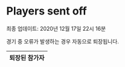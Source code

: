 # Players sent off
최종 업데이트: 2020년 12월 17일 22시 16분


경기 중 오류가 발생하는 경우 자동으로 퇴장됩니다.


| 퇴장된 참가자 |
|:---:|
